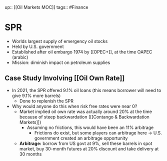 up:: [[Oil Markets MOC]]
tags:: #Finance
# SPR
- Worlds largest supply of emergency oil stocks
- Held by U.S. government
- Established after oil embargo 1974 by [[OPEC+]], at the time OAPEC (arabic)
- Mission: diminish impact on petroleum supplies
## Case Study Involving [[Oil Own Rate]]
- In 2021, the SPR offered 9.1% oil loans (this means borrower will need to give 9.1% more barrels)
	- Done to replenish the SPR
- Why would anyone do this when risk free rates were near 0?
	- Market implied oil own rate was actually around 20% at the time because of steep backwardation ([[Contango & Backwardation Markets]])
		- Assuming no frictions, this would have been an 11% arbitrage
			- Frictions do exist, but some players can arbitrage here -> U.S. government created an arbitrage opportunity
	- **Arbitrage:** borrow from US govt at 9%, sell these barrels in spot market, buy 30-month futures at 20% discount and take delivery at 30 months